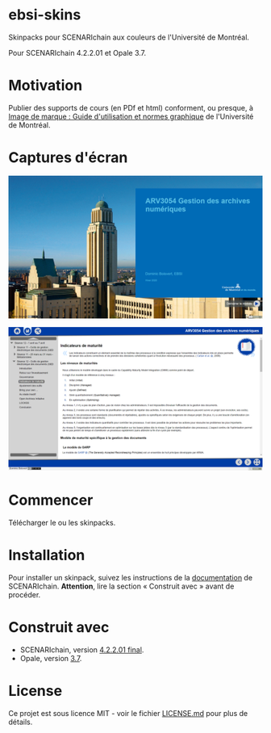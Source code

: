 # ebsi-skins
Skinpacks pour SCENARIchain aux couleurs de l'Université de Montréal.

Pour SCENARIchain 4.2.2.01 et Opale 3.7.

# Motivation

Publier des supports de cours (en PDf et html) conforment, ou presque, à [Image de marque : Guide d'utilisation et normes graphique](http://www.bcrp.umontreal.ca/documents/normes/GUIDE-marque_umontreal.pdf) de l'Université de Montréal.

# Captures d'écran

![Page principale](/images/page_accueil.png)

![Contenu](/images/page_contenu.png)

# Commencer

Télécharger le ou les skinpacks.

# Installation

Pour installer un skinpack, suivez les instructions de la [documentation](https://doc.scenari.software/SCENARIchain@4.2/fr/) de SCENARIchain. **Attention**, lire la section « Construit avec » avant de procéder.

# Construit avec

- SCENARIchain, version [4.2.2.01 final](https://download.scenari.software/SCENARIchain@4.2.2.01).
- Opale, version [3.7](https://download.scenari.software/Opale@3.7.0.01/).

# License

Ce projet est sous licence MIT - voir le fichier [LICENSE.md](https://github.com/DominicBoisvert/ebsi-skins/blob/master/LICENSE) pour plus de détails.
